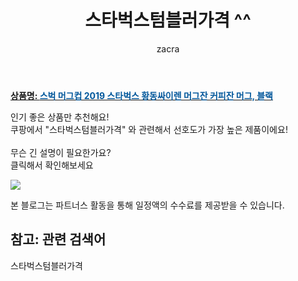 ﻿---
layout: post
title:  "스타벅스텀블러가격 ^^"
author: zacra
categories: [ 아이템 ]
tags: [스타벅스텀블러가격]
image: https://static.coupangcdn.com/image/vendor_inventory/d8fd/2d8b5b49db5098ee4e06671a9a0af963cf11d88ea02abb77519bac1f7302.jpg 
description: "쿠팡에서 스타벅스텀블러가격 관련 키워드로 가장 고객 선호도가 높은 제품이랍니다."
rating: 4.5
---

<a href="https://link.coupang.com/re/AFFSDP?lptag=AF8407795&pageKey=2191094801&itemId=3726946356&vendorItemId=73759221716&traceid=V0-153-45e20fb2f0dfd5d9"><b>상품명: <font color='#01579B'>스벅 머그컵 2019 스타벅스 황동싸이렌 머그잔 커피잔 머그, 블랙</font></b></a>

인기 좋은 상품만 추천해요!<br/>
쿠팡에서 "스타벅스텀블러가격" 와 관련해서 선호도가 가장 높은 제품이에요!<br/><br/>
무슨 긴 설명이 필요한가요?  
클릭해서 확인해보세요


<a href="https://link.coupang.com/re/AFFSDP?lptag=AF8407795&pageKey=2191094801&itemId=3726946356&vendorItemId=73759221716&traceid=V0-153-45e20fb2f0dfd5d9"><img src="https://thumbnail8.coupangcdn.com/thumbnails/remote/q89/image/vendor_inventory/12df/010c8d0acff7b8f8a0f821d5bf9d06f86e1f8112f81ab4f447b74a1da571.JPEG"></a> 

본 블로그는 파트너스 활동을 통해 일정액의 수수료를 제공받을 수 있습니다.

## 참고: 관련 검색어    
스타벅스텀블러가격